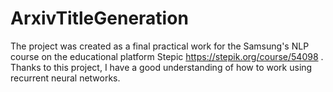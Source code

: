 # ArxivTitleGeneration
The project was created as a final practical work for the Samsung's NLP course on the educational platform Stepic https://stepik.org/course/54098 . 
Thanks to this project, I have a good understanding of how to work using recurrent neural networks.
